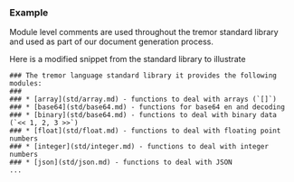 ### Example

Module level comments are used throughout the tremor standard library
and used as part of our document generation process.

Here is a modified snippet from the standard library to illustrate

```tremor
### The tremor language standard library it provides the following modules:
###
### * [array](std/array.md) - functions to deal with arrays (`[]`)
### * [base64](std/base64.md) - functions for base64 en and decoding
### * [binary](std/base64.md) - functions to deal with binary data (`<< 1, 2, 3 >>`)
### * [float](std/float.md) - functions to deal with floating point numbers
### * [integer](std/integer.md) - functions to deal with integer numbers
### * [json](std/json.md) - functions to deal with JSON
...
```


